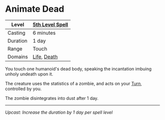# Animate Dead

| Level    | [5th Level Spell](../../Spell%20Level.md)                                            |
| -------- | ------------------------------------------------------------------------------------ |
| Casting  | 6 minutes                                                                            |
| Duration | 1 day                                                                                |
| Range    | Touch                                                                                |
| Domains  | [Life](../../../Spell%20Domains/Life.md), [Death](../../../Spell%20Domains/Death.md) |

You touch one humanoid's dead body, speaking the incantation imbuing unholy undeath upon it.

The creature uses the statistics of a zombie, and acts on your [Turn](../../../../Game%20Procedures/Turn.md), controlled by you.

The zombie disintegrates into dust after 1 day.

---
*Upcast: Increase the duration by 1 day per spell level*
